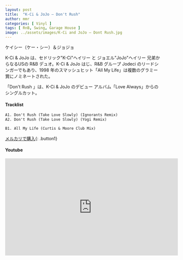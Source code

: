 ```yaml
---
layout: post
title:  "K-Ci & JoJo – Don't Rush"
author: mmr
categories: [ Vinyl ]
tags: [ RnB, Swing, Garage House ]
image: ../assets/images/K-Ci and JoJo – Dont Rush.jpg
---
```


ケイシー（ケー・シー）＆ジョジョ

K-Ci & JoJo は、セドリック"K-Ci"ヘイリー と ジョエル"JoJo"ヘイリー 兄弟からなるUSの R&B デュオ。K-Ci & JoJo はじ、R&B グループ Jodeci のリードシンガーでもあり、1998 年のスマッシュヒット「All My Life」は複数のグラミー賞にノミネートされた。

「Don't Rush 」は、K-Ci & JoJo のデビュー アルバム「Love Always」からのシングルカット。

#### Tracklist
```md
A1. Don't Rush (Take Love Slowly) (Ignorants Remix)
A2. Don't Rush (Take Love Slowly) (Yogi Remix)

B1. All My Life (Curtis & Moore Club Mix)
```

[メルカリで購入](https://jp.mercari.com/item/m28759546464?afid=6142608987){: .button1}

#### Youtube
<iframe width="560" height="315" src="https://www.youtube.com/embed/thZk9M8474s?si=HBKwwcZNL7zFG1-B" title="YouTube video player" frameborder="0" allow="accelerometer; autoplay; clipboard-write; encrypted-media; gyroscope; picture-in-picture; web-share" referrerpolicy="strict-origin-when-cross-origin" allowfullscreen></iframe>